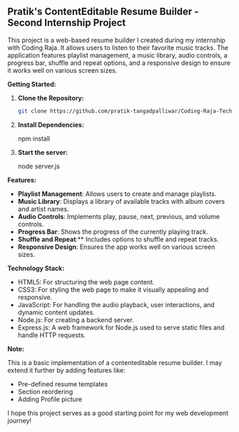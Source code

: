 ## Pratik's ContentEditable Resume Builder - Second Internship Project

This project is a web-based resume builder I created during my internship with Coding Raja. It allows users to listen to their favorite music tracks. The application features playlist management, a music library, audio controls, a progress bar, shuffle and repeat options, and a responsive design to ensure it works well on various screen sizes.

**Getting Started:**

1. **Clone the Repository:**

   ```bash
   git clone https://github.com/pratik-tangadpalliwar/Coding-Raja-Technologies-Internship-.git
   ```

2. **Install Dependencies:**
 
   npm install

3. **Start the server:**

    node server.js



**Features:**

* **Playlist Management**: Allows users to create and manage playlists.
* **Music Library**: Displays a library of available tracks with album covers and artist names.
* **Audio Controls**: Implements play, pause, next, previous, and volume controls.
* **Progress Bar**: Shows the progress of the currently playing track.
* **Shuffle and Repeat**:** Includes options to shuffle and repeat tracks.
* **Responsive Design**: Ensures the app works well on various screen sizes. 

**Technology Stack:**

* HTML5: For structuring the web page content.
* CSS3: For styling the web page to make it visually appealing and responsive.
* JavaScript: For handling the audio playback, user interactions, and dynamic content updates.
* Node.js: For creating a backend server.
* Express.js: A web framework for Node.js used to serve static files and handle HTTP requests.

**Note:**

This is a basic implementation of a contenteditable resume builder. I may extend it further by adding features like:

* Pre-defined resume templates
* Section reordering
* Adding Profile picture 

I hope this project serves as a good starting point for my web development journey!